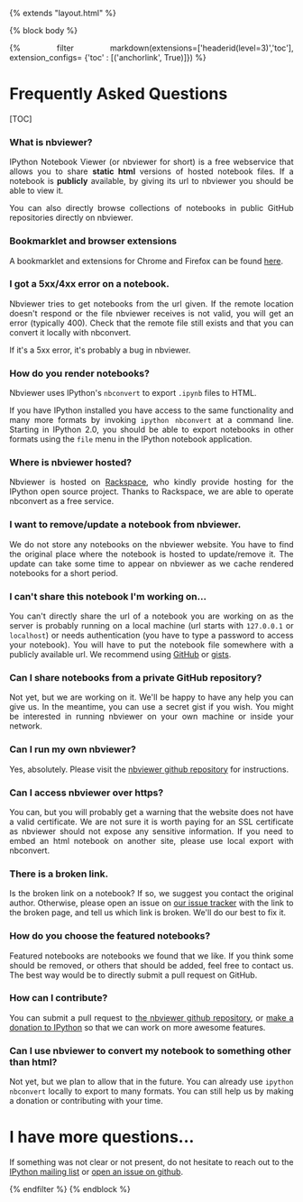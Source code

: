 {% extends "layout.html" %}

{% block body %}

<style>

.container{
    max-width:700px;
}

p {
    text-align:justify;
}

</style>

{% filter markdown(extensions=['headerid(level=3)','toc'], extension_configs= {'toc' : [('anchorlink', True)]}) %}

# Frequently Asked Questions

[TOC]

### What is nbviewer?

IPython Notebook Viewer (or nbviewer for short) is a free webservice that allows
you to share **static html** versions of hosted notebook files.  If a
notebook is **publicly** available, by giving its url to nbviewer you should be
able to view it.

You can also directly browse collections of notebooks in public GitHub repositories directly on nbviewer.

### Bookmarklet and browser extensions

A bookmarklet and extensions for Chrome and Firefox can be found  [here](http://jiffyclub.github.io/open-in-nbviewer/).

### I got a 5xx/4xx error on a notebook.

Nbviewer tries to get notebooks from the url given. If the remote location
doesn't respond or the file nbviewer receives is not valid, you will get an
error (typically 400). Check that the remote file still exists and that you can convert
it locally with nbconvert.

If it's a 5xx error, it's probably a bug in nbviewer.


### How do you render notebooks?

Nbviewer uses IPython's `nbconvert` to export `.ipynb` files to HTML.

If you have IPython installed you have access to the same functionality
and many more formats by invoking
`ipython nbconvert` at a command line. Starting in IPython 2.0, you should be
able to export notebooks in other formats using the `file` menu in the IPython
notebook application.

### Where is nbviewer hosted?

Nbviewer is hosted on [Rackspace](http://rackspace.com), who kindly provide hosting for the IPython open source project.
Thanks to Rackspace, we are able to operate nbconvert as a free service.

### I want to remove/update a notebook from nbviewer.

We do not store any notebooks on the nbviewer website.
You have to find the original place where the notebook is hosted to update/remove it.
The update can take some time to appear on nbviewer as we cache rendered
notebooks for a short period.

### I can't share this notebook I'm working on...

You can't directly share the url of a notebook you are working on as the server is
probably running on a local machine (url starts with `127.0.0.1` or `localhost`)
or needs authentication (you have to type a password to access your notebook).
You will have to put the notebook file somewhere with a publicly available url.
We recommend using [GitHub](https://github.com) or [gists](https://gist.github.com).

### Can I share notebooks from a private GitHub repository?

Not yet, but we are working on it. We'll be happy to have any help you can give us.
In the meantime, you can use a secret gist if you wish. You might be interested in running nbviewer
on your own machine or inside your network.

### Can I run my own nbviewer?

Yes, absolutely.
Please visit the [nbviewer github repository](https://github.com/ipython/nbviewer) for instructions.

### Can I access nbviewer over https?

You can, but you will probably get a warning that the website does not have a valid
certificate.  We are not sure it is worth paying for an SSL certificate as
nbviewer should not expose any sensitive information. If you need to embed an html notebook
on another site, please use local export with nbconvert.

### There is a broken link.

Is the broken link on a notebook? If so, we suggest you contact the original author.
Otherwise, please open an issue on [our issue tracker](https://github.com/ipython/nbviewer/issues)
with the link to the broken page, and tell us which link is broken.
We'll do our best to fix it.

### How do you choose the featured notebooks?

Featured notebooks are notebooks we found that we like. If you think some
should be removed, or others that should be added, feel free to contact us.
The best way would be to directly submit a pull request on GitHub.

### How can I contribute?

You can submit a pull request to [the nbviewer github repository](https://github.com/ipython/nbviewer),
or [make a donation to IPython](http://ipython.org/donate.html) so that we can work on more awesome features.

### Can I use nbviewer to convert my notebook to something other than html?

Not yet, but we plan to allow that in the future. You can
already use `ipython nbconvert` locally to export to many formats. You can still help
us by making a donation or contributing with your time.

# I have more questions...

If something was not clear or not present, do not hesitate to reach out to the [IPython mailing list](http://mail.scipy.org/mailman/listinfo/ipython-dev) or [open an issue on github](http://github.com/ipython/nbviewer/issues).

{% endfilter %}
{% endblock %}
